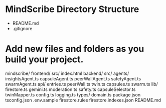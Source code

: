# MindScribe Directory Structure

- README.md
- .gitignore

# Add new files and folders as you build your project.
mindscribe/
  frontend/
    src/
    index.html
  backend/
    src/
      agents/
        insightsAgent.ts
        capsuleAgent.ts
        peerWallAgent.ts
        safetyAgent.ts
        swarmAgent.ts
      api/
        entries.ts
        peerWall.ts
        twin.ts
        capsules.ts
        swarm.ts
      lib/
        firestore.ts
        gemini.ts
        moderation.ts
        safety.ts
        capsuleSelector.ts
        twinMapper.ts
        config.ts
        logging.ts
      types/
        domain.ts
    package.json
    tsconfig.json
    .env.sample
  firestore.rules
  firestore.indexes.json
  README.md
